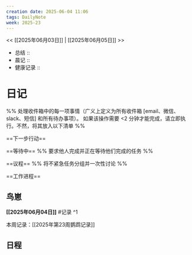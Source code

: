 ```yaml
---
creation date: 2025-06-04 11:06
tags: DailyNote
week: 2025-23
---
```


<< [[2025年06月03日]] | [[2025年06月05日]] >>


- 总结 :: 
- 晨记 ::
- 健康记录 ::

# 日记
%% 处理收件箱中的每一项事情（广义上定义为所有收件箱 [email、微信、slack、短信] 和所有待办事项）。 如果该操作需要 <2 分钟才能完成，请立即执行。不然，将其放入以下清单 %% 

==下一步行动==



==等待中==
%% 要求他人完成并正在等待他们完成的任务 %%

==议程==
%% 将不紧急任务分组并一次性讨论 %%

==工作进程==

## 鸟崽
**[[2025年06月04日]]**
#记录 
^1

本周记录：[[2025年第23周鹦鹉记录]]

## 日程

